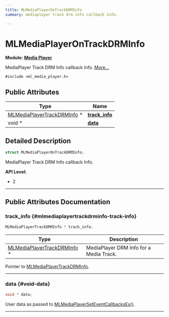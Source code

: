 ```yaml
---
title: MLMediaPlayerOnTrackDRMInfo
summary: mediaplayer track drm info callback info. 

---
```


# MLMediaPlayerOnTrackDRMInfo

**Module:** **[Media Player](/versioned_docs/version-31-Aug-2023/api-ref/api/Modules/group___media_player/group___media_player.md)**



MediaPlayer Track DRM Info callback Info.  [More...](#detailed-description)


`#include <ml_media_player.h>`

## Public Attributes

| Type           | Name           |
| -------------- | -------------- |
| [MLMediaPlayerTrackDRMInfo](/versioned_docs/version-31-Aug-2023/api-ref/api/Modules/group___media_player/struct_m_l_media_player_track_d_r_m_info.md) * | **[track_info](/versioned_docs/version-31-Aug-2023/api-ref/api/Modules/group___media_player/struct_m_l_media_player_on_track_d_r_m_info.md#mlmediaplayertrackdrminfo-track-info)**  |
| void * | **[data](/versioned_docs/version-31-Aug-2023/api-ref/api/Modules/group___media_player/struct_m_l_media_player_on_track_d_r_m_info.md#void-data)**  |

## Detailed Description

```cpp
struct MLMediaPlayerOnTrackDRMInfo;
```

MediaPlayer Track DRM Info callback Info. 




**API Level:**
  * 2




-----------
## Public Attributes Documentation

### track_info {#mlmediaplayertrackdrminfo-track-info}

```cpp
MLMediaPlayerTrackDRMInfo * track_info;
```



| Type | Description |
|--|--|
| [MLMediaPlayerTrackDRMInfo](/versioned_docs/version-31-Aug-2023/api-ref/api/Modules/group___media_player/struct_m_l_media_player_track_d_r_m_info.md) * | MediaPlayer DRM Info for a Media Track.  |


Pointer to [MLMediaPlayerTrackDRMInfo](/versioned_docs/version-31-Aug-2023/api-ref/api/Modules/group___media_player/struct_m_l_media_player_track_d_r_m_info.md). 





-----------

### data {#void-data}

```cpp
void * data;
```


User data as passed to [MLMediaPlayerSetEventCallbacksEx()](/versioned_docs/version-31-Aug-2023/api-ref/api/Modules/group___media_player/group___media_player.md#mlresult-mlmediaplayerseteventcallbacksex). 





-----------



